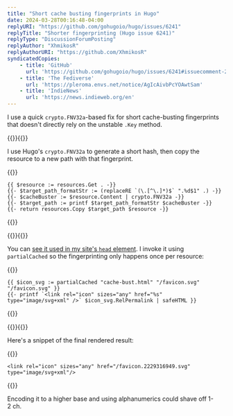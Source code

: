 ```yaml
---
title: "Short cache busting fingerprints in Hugo"
date: 2024-03-28T00:16:48-04:00
replyURI: "https://github.com/gohugoio/hugo/issues/6241"
replyTitle: "Shorter fingerprinting (Hugo issue 6241)"
replyType: "DiscussionForumPosting"
replyAuthor: "XhmikosR"
replyAuthorURI: "https://github.com/XhmikosR"
syndicatedCopies:
    - title: 'GitHub'
      url: 'https://github.com/gohugoio/hugo/issues/6241#issuecomment-2024366155'
    - title: 'The Fediverse'
      url: 'https://pleroma.envs.net/notice/AgIcAivbPcYOAwtSam'
    - title: 'IndieNews'
      url: 'https://news.indieweb.org/en'
---
```


I use a quick `crypto.FNV32a`-based fix for short cache-busting fingerprints that doesn't directly rely on the unstable `.Key` method.

{{<codefigure>}}{{<codecaption lang="Go template">}}

I use Hugo's `crypto.FNV32a` to generate a short hash, then copy the resource to a new path with that fingerprint.

{{</codecaption>}}

```figure
{{ $resource := resources.Get . -}}
{{- $target_path_formatStr := (replaceRE `(\.[^\.]*)$` ".%d$1" .) -}}
{{- $cacheBuster := $resource.Content | crypto.FNV32a -}}
{{- $target_path := printf $target_path_formatStr $cacheBuster -}}
{{- return resources.Copy $target_path $resource -}}
```

{{</codefigure>}}

{{<codefigure>}}{{<codecaption lang="Go template">}}

You can [see it used in my site's <code>head</code> element](https://git.sr.ht/~seirdy/seirdy.one/blob/master/layouts/partials/head.html). I invoke it using `partialCached` so the fingerprinting only happens once per resource:

{{</codecaption>}}

```figure
{{ $icon_svg := partialCached "cache-bust.html" "/favicon.svg" "/favicon.svg" }}
{{- printf `<link rel="icon" sizes="any" href="%s" type="image/svg+xml" />` $icon_svg.RelPermalink | safeHTML }}
```

{{</codefigure>}}

{{<codefigure>}}{{<codecaption lang="HTML">}}

Here's a snippet of the final rendered result:

{{</codecaption>}}

```figure
<link rel="icon" sizes="any" href="/favicon.2229316949.svg" type="image/svg+xml"/>
```

{{</codefigure>}}

Encoding it to a higher base and using alphanumerics could shave off 1-2&nbsp;ch.
